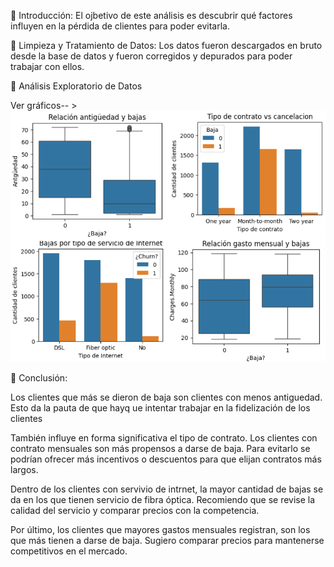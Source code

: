 🔹 Introducción: El ojbetivo de este análisis es descubrir qué factores influyen en la pérdida de clientes para poder evitarla.

🔹 Limpieza y Tratamiento de Datos: Los datos fueron descargados en bruto desde la base de datos y fueron corregidos y depurados para poder trabajar con ellos.

🔹 Análisis Exploratorio de Datos

Ver gráficos-- > ![alt text](image.png)

🔹 Conclusión:

Los clientes que más se dieron de baja son clientes con menos antiguedad. Esto da la pauta de que hayq ue intentar trabajar en la fidelización de los clientes

También influye en forma significativa el tipo de contrato. Los clientes con contrato mensuales son más propensos a darse de baja. Para evitarlo se podrían ofrecer más incentivos o descuentos para que elijan contratos más largos.

Dentro de los clientes con servivio de intrnet, la mayor cantidad de bajas se da en los que tienen servicio de fibra óptica. Recomiendo que se revise la calidad del servicio y comparar precios con la competencia.

Por último, los clientes que mayores gastos mensuales registran, son los que más tienen a darse de baja. Sugiero comparar precios para mantenerse competitivos en el mercado.